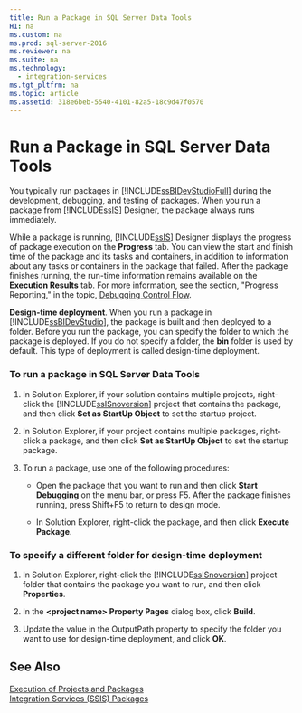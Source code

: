 ```yaml
---
title: Run a Package in SQL Server Data Tools
H1: na
ms.custom: na
ms.prod: sql-server-2016
ms.reviewer: na
ms.suite: na
ms.technology: 
  - integration-services
ms.tgt_pltfrm: na
ms.topic: article
ms.assetid: 318e6beb-5540-4101-82a5-18c9d47f0570
---
```

# Run a Package in SQL Server Data Tools
  You typically run packages in [!INCLUDE[ssBIDevStudioFull](../../Token/Other/ssBIDevStudioFull_md.md)] during the development, debugging, and testing of packages. When you run a package from [!INCLUDE[ssIS](../../Token/Other/ssIS_md.md)] Designer, the package always runs immediately.  
  
 While a package is running, [!INCLUDE[ssIS](../../Token/Other/ssIS_md.md)] Designer displays the progress of package execution on the **Progress** tab. You can view the start and finish time of the package and its tasks and containers, in addition to information about any tasks or containers in the package that failed. After the package finishes running, the run\-time information remains available on the **Execution Results** tab. For more information, see the section, "Progress Reporting," in the topic, [Debugging Control Flow](../../Topics/TopicNameNotContainA/Debugging-Control-Flow.md).  
  
 **Design\-time deployment**. When you run a package in [!INCLUDE[ssBIDevStudio](../../Token/Other/ssBIDevStudio_md.md)], the package is built and then deployed to a folder. Before you run the package, you can specify the folder to which the package is deployed. If you do not specify a folder, the **bin** folder is used by default. This type of deployment is called design\-time deployment.  
  
### To run a package in SQL Server Data Tools  
  
1.  In Solution Explorer, if your solution contains multiple projects, right\-click the [!INCLUDE[ssISnoversion](../../Token/Other/ssISnoversion_md.md)] project that contains the package, and then click **Set as StartUp Object** to set the startup project.  
  
2.  In Solution Explorer, if your project contains multiple packages, right\-click a package, and then click **Set as StartUp Object** to set the startup package.  
  
3.  To run a package, use one of the following procedures:  
  
    -   Open the package that you want to run and then click **Start Debugging** on the menu bar, or press F5. After the package finishes running, press Shift\+F5 to return to design mode.  
  
    -   In Solution Explorer, right\-click the package, and then click **Execute Package**.  
  
### To specify a different folder for design\-time deployment  
  
1.  In Solution Explorer, right\-click the [!INCLUDE[ssISnoversion](../../Token/Other/ssISnoversion_md.md)] project folder that contains the package you want to run, and then click **Properties**.  
  
2.  In the **\<project name\> Property Pages** dialog box, click **Build**.  
  
3.  Update the value in the OutputPath property to specify the folder you want to use for design\-time deployment, and click **OK**.  
  
## See Also  
 [Execution of Projects and Packages](../../Topics/TopicNameNotContainA/Execution-of-Projects-and-Packages.md)   
 [Integration Services &#40;SSIS&#41; Packages](../../Topics/TopicNameNotContainA/Integration-Services--SSIS--Packages.md)  
  
  